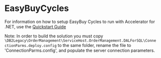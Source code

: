 # EasyBuyCycles

For information on how to setup EasyBuy Cycles to run with Accelerator for .NET, use the [Quickstart Guide](https://surroundtech.atlassian.net/wiki/spaces/Docs/pages/35684384/EasyBuy+Cycles+-+Quick+Start)

Note: In order to build the solution you must copy `\DB2Legacy\OrderManagement\ServiceHost.OrderManagement.DALForSQL\ConnectionParms.deploy.config` to the same folder, rename the file to 'ConnectionParms.config', and populate the server connection parameters.
